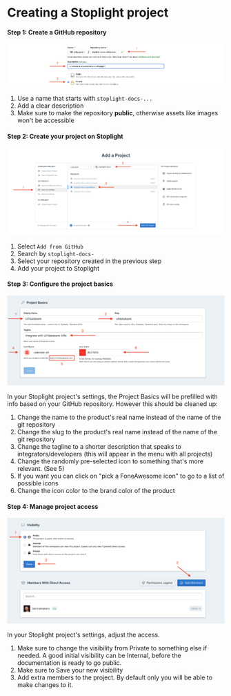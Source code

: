 # Creating a Stoplight project

#### Step 1: Create a GitHub repository

![](../assets/images/create-stoplight-project-step-1.png)

1. Use a name that starts with `stoplight-docs-...`
2. Add a clear description
3. Make sure to make the repository **public**, otherwise assets like images won't be accessible

#### Step 2: Create your project on Stoplight

![](../assets/images/create-stoplight-project-step-2.png)

1. Select `Add from GitHub`
2. Search by `stoplight-docs-`
3. Select your repository created in the previous step
4. Add your project to Stoplight

#### Step 3: Configure the project basics

![](../assets/images/create-stoplight-project-step-3.png)

In your Stoplight project's settings, the Project Basics will be prefilled with info based on your GitHub repository. However this should be cleaned up:

1. Change the name to the product's real name instead of the name of the git repository
2. Change the slug to the product's real name instead of the name of the git repository
3. Change the tagline to a shorter description that speaks to integrators/developers (this will appear in the menu with all projects)
4. Change the randomly pre-selected icon to something that's more relevant. (See 5)
5. If you want you can click on "pick a FoneAwesome icon" to go to a list of possible icons
6. Change the icon color to the brand color of the product

#### Step 4: Manage project access

![](../assets/images/create-stoplight-project-step-4.png)

In your Stoplight project's settings, adjust the access.

1. Make sure to change the visibility from Private to something else if needed. A good initial visibility can be Internal, before the documentation is ready to go public.
2. Make sure to Save your new visibility
3. Add extra members to the project. By default only you will be able to make changes to it.